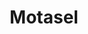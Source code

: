 ---
title: Motasel
layout: post
categories: [mohsen_chavoshi]
type: main
file: /assets/music/mohsen_chavoshi-motasel.mp3
---